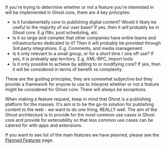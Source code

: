 If you're trying to determine whether or not a feature you're interested in will be implemented in Ghost core, there are 4 key principles:

- Is it fundamentally core to publishing digital content? Would it likely be useful to the majority of our user base? If yes, then it will probably be in Ghost core. E.g I18n, post scheduling, etc.
- Is it so large and complex that other companies have entire teams and infrastructures dedicated to it? Then it will probably be provided through 3rd party integrations. E.g. Comments, and media management.
- Is it only relevant to a small group, or for a short time / one off use? If yes, it is probably app territory. E.g. XML-RPC, Import tools
- Is it only possible to achieve by adding to or modifying core? If yes, then it will be considered in terms of benefit vs complexity.

These are the guiding principles, they are somewhat subjective but they provide a framework for anyone to use to interpret whether or not a feature might be considered for Ghost core. There will always be exceptions.

When making a feature request, keep in mind that Ghost is a publishing platform for the masses. It's aim is to be the go-to solution for publishing content to the web - we want to do one thing, REALLY well. The aim of the Ghost architecture is to provide for the most common use cases in Ghost core and provide for extensibility so that less common use cases can be catered for with apps and extensions.

If you want to see list of the main features we have planned, please see the [Planned Features](/Planned-Features) page.